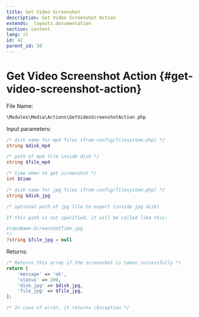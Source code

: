 ```yaml
---
title: Get Video Screenshot
description: Get Video Screenshot Action
extends: _layouts.documentation
section: content
lang: it
id: 42
parent_id: 10
---
```


# Get Video Screenshot Action {#get-video-screenshot-action}

File Name:

```php
\Modules\Media\Actions\GetVideoScreenshotAction.php
```

Input parameters:

```php
/* disk name for mp4 files (from config/filesystem.php) */
string $disk_mp4

/* path of mp4 file inside disk */
string $file_mp4

/* time when to get screenshot */
int $time

/* disk name for jpg files (from config/filesystem.php) */
string $disk_jpg

/* optional path of jpg file to export (inside jpg disk)

If this path is not specified, it will be called like this:

VideoName-ScreenshotTime.jpg
*/
?string $file_jpg = null
```

Returns:

```php
/* Returns this array if the screenshot is taken successfully */
return [
    'message' => 'ok',
    'status' => 200,
    'disk_jpg' => $disk_jpg,
    'file_jpg' => $file_jpg,
];

/* In case of error, it returns \Exception */
```